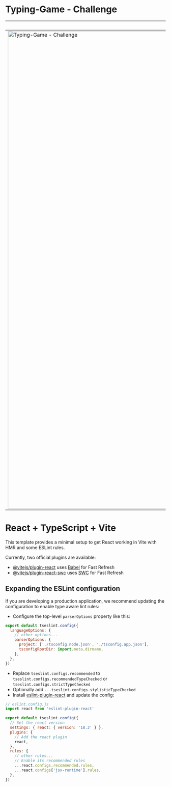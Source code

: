 # Typing-Game - Challenge
<table cellspacing="0" cellpadding="0" style="border-collapse:collapse;border-spacing:0;border: none!important;">
  <thead>
    <tr>
      <th colspan="2">Personal challenge to create a typing game in less than 3 hours</th>
    </tr>
  </thead>
  <tbody>
    <tr>
      <td rowspan="2">
        <a href="https://ViniciusFXavier.github.io/typing-game/">
          <img src="https://github.com/user-attachments/assets/fb3c2ab6-aa6a-48c3-a9e1-5e24e4eb2ec6" alt="Typing-Game - Challenge" width="1500">
        </a>
      </td>
      <td>While browsing Steam, I came across the game <a href="https://store.steampowered.com/app/2400160/Glyphica_Typing_Survival/">Glyphica: Typing Survival</a> and noticed that its structure was interesting and not too complex. So, I challenged myself to create as much of the game as I could from scratch in 3 hours. <br />
        <br /> <b>Functionality:</b> <br /> The player must defend the tower at the center of the screen from approaching enemies. The longer the game lasts, the more enemies spawn and advance toward the tower. Each enemy has a word above it; by typing the word correctly, a projectile is fired from the tower toward the enemy. <br /> Reference Game: <a href="https://store.steampowered.com/app/2400160/Glyphica_Typing_Survival/">Glyphica: Typing Survival</a>
        <br /> Play now: <a href="https://ViniciusFXavier.github.io/typing-game/">https://ViniciusFXavier.github.io/typing-game/</a>
      </td>
    </tr>
  </tbody>
</table>

# React + TypeScript + Vite

This template provides a minimal setup to get React working in Vite with HMR and some ESLint rules.

Currently, two official plugins are available:

- [@vitejs/plugin-react](https://github.com/vitejs/vite-plugin-react/blob/main/packages/plugin-react/README.md) uses [Babel](https://babeljs.io/) for Fast Refresh
- [@vitejs/plugin-react-swc](https://github.com/vitejs/vite-plugin-react-swc) uses [SWC](https://swc.rs/) for Fast Refresh

## Expanding the ESLint configuration

If you are developing a production application, we recommend updating the configuration to enable type aware lint rules:

- Configure the top-level `parserOptions` property like this:

```js
export default tseslint.config({
  languageOptions: {
    // other options...
    parserOptions: {
      project: ['./tsconfig.node.json', './tsconfig.app.json'],
      tsconfigRootDir: import.meta.dirname,
    },
  },
})
```

- Replace `tseslint.configs.recommended` to `tseslint.configs.recommendedTypeChecked` or `tseslint.configs.strictTypeChecked`
- Optionally add `...tseslint.configs.stylisticTypeChecked`
- Install [eslint-plugin-react](https://github.com/jsx-eslint/eslint-plugin-react) and update the config:

```js
// eslint.config.js
import react from 'eslint-plugin-react'

export default tseslint.config({
  // Set the react version
  settings: { react: { version: '18.3' } },
  plugins: {
    // Add the react plugin
    react,
  },
  rules: {
    // other rules...
    // Enable its recommended rules
    ...react.configs.recommended.rules,
    ...react.configs['jsx-runtime'].rules,
  },
})
```
